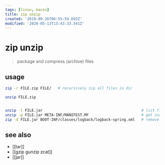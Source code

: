 ```yaml
---
tags: [linux, macos]
title: zip unzip
created: '2019-09-26T06:55:59.693Z'
modified: '2020-05-13T13:43:33.541Z'
---
```


# zip unzip

> package and compress (archive) files

## usage
```sh
zip -r FILE.zip FILE/   # recursively zip all files in dir

unzip FILE.zip


unzip -l FILE.jar                                             # list files of jar
unzip -p FILE.jar META-INF/MANIFEST.MF                        # get current versions
zip -d FILE.jar BOOT-INF/classes/logback/logback-spring.xml   # remove file out of jar
```
## see also
- [[tar]]
- [[gzip gunzip zcat]]
- [[jar]]
